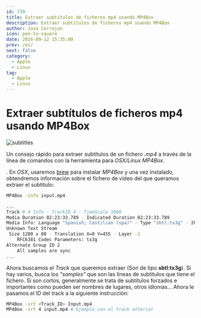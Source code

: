 ```yaml
---
id: 739
title: Extraer subtítulos de ficheros mp4 usando MP4Box
description: Extraer subtítulos de ficheros mp4 usando MP4Box
author: Jose Cerrejon
icon: pen-to-square
date: 2016-09-12 15:35:00
prev: /es/
next: false
category:
  - Apple
  - Linux
tag:
  - Apple
  - Linux
---
```


# Extraer subtítulos de ficheros mp4 usando MP4Box

![subtitles](/images/2016/08/Subtitles-64.png)

Un consejo rápido para extraer subtítulos de un fichero *.mp4* a través de la línea de comandos con la herramienta para *OSX/Linux MP4Box*.

. En *OSX*, usaremos [brew](http://brew.sh/) para instalar *MP4Box* y una vez instalado, obtendremos información sobre el fichero de vídeo del que queramos extraer el subtítulo:

```bash
MP4Box -info input.mp4
```

```bash
...
Track # 4 Info - TrackID 4 - TimeScale 1000
Media Duration 02:23:33.789 - Indicated Duration 02:23:33.789
Media Info: Language "Spanish; Castilian (spa)" - Type "sbtl:tx3g" - 204 samples
Unknown Text Stream
 Size 1280 x 80 - Translation X=0 Y=455 - Layer -1
	RFC6381 Codec Parameters: tx3g
Alternate Group ID 2
	All samples are sync
...
```


Ahora buscamos el *Track* que queremos extraer (Son de tipo **sbtl:tx3g**). Si hay varios, busca los *"samples"* que son las líneas de subtitulos que tiene el fichero. Si son cortos, generalmente se trata de subtítulos forzados e importantes como pueden ser nombres de lugares, otros idiomas... Ahora le pasamos el ID del track a la siguiente instrucción:

```bash
MP4Box -srt <Track_ID> Input.mp4 
MP4Box -srt 4 input.mp4 # Ejemplo con el track anterior
```

